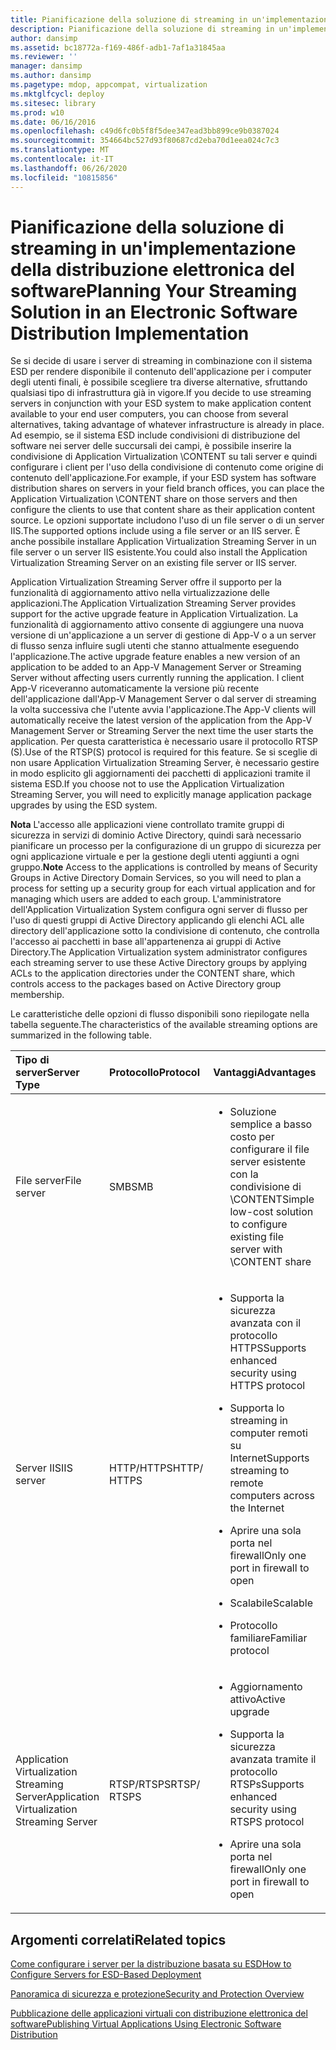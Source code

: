 ```yaml
---
title: Pianificazione della soluzione di streaming in un'implementazione della distribuzione elettronica del software
description: Pianificazione della soluzione di streaming in un'implementazione della distribuzione elettronica del software
author: dansimp
ms.assetid: bc18772a-f169-486f-adb1-7af1a31845aa
ms.reviewer: ''
manager: dansimp
ms.author: dansimp
ms.pagetype: mdop, appcompat, virtualization
ms.mktglfcycl: deploy
ms.sitesec: library
ms.prod: w10
ms.date: 06/16/2016
ms.openlocfilehash: c49d6fc0b5f8f5dee347ead3bb899ce9b0387024
ms.sourcegitcommit: 354664bc527d93f80687cd2eba70d1eea024c7c3
ms.translationtype: MT
ms.contentlocale: it-IT
ms.lasthandoff: 06/26/2020
ms.locfileid: "10815856"
---
```

# <span data-ttu-id="e5f48-103">Pianificazione della soluzione di streaming in un'implementazione della distribuzione elettronica del software</span><span class="sxs-lookup"><span data-stu-id="e5f48-103">Planning Your Streaming Solution in an Electronic Software Distribution Implementation</span></span>


<span data-ttu-id="e5f48-104">Se si decide di usare i server di streaming in combinazione con il sistema ESD per rendere disponibile il contenuto dell'applicazione per i computer degli utenti finali, è possibile scegliere tra diverse alternative, sfruttando qualsiasi tipo di infrastruttura già in vigore.</span><span class="sxs-lookup"><span data-stu-id="e5f48-104">If you decide to use streaming servers in conjunction with your ESD system to make application content available to your end user computers, you can choose from several alternatives, taking advantage of whatever infrastructure is already in place.</span></span> <span data-ttu-id="e5f48-105">Ad esempio, se il sistema ESD include condivisioni di distribuzione del software nei server delle succursali dei campi, è possibile inserire la condivisione di Application Virtualization \\CONTENT su tali server e quindi configurare i client per l'uso della condivisione di contenuto come origine di contenuto dell'applicazione.</span><span class="sxs-lookup"><span data-stu-id="e5f48-105">For example, if your ESD system has software distribution shares on servers in your field branch offices, you can place the Application Virtualization \\CONTENT share on those servers and then configure the clients to use that content share as their application content source.</span></span> <span data-ttu-id="e5f48-106">Le opzioni supportate includono l'uso di un file server o di un server IIS.</span><span class="sxs-lookup"><span data-stu-id="e5f48-106">The supported options include using a file server or an IIS server.</span></span> <span data-ttu-id="e5f48-107">È anche possibile installare Application Virtualization Streaming Server in un file server o un server IIS esistente.</span><span class="sxs-lookup"><span data-stu-id="e5f48-107">You could also install the Application Virtualization Streaming Server on an existing file server or IIS server.</span></span>

<span data-ttu-id="e5f48-108">Application Virtualization Streaming Server offre il supporto per la funzionalità di aggiornamento attivo nella virtualizzazione delle applicazioni.</span><span class="sxs-lookup"><span data-stu-id="e5f48-108">The Application Virtualization Streaming Server provides support for the active upgrade feature in Application Virtualization.</span></span> <span data-ttu-id="e5f48-109">La funzionalità di aggiornamento attivo consente di aggiungere una nuova versione di un'applicazione a un server di gestione di App-V o a un server di flusso senza influire sugli utenti che stanno attualmente eseguendo l'applicazione.</span><span class="sxs-lookup"><span data-stu-id="e5f48-109">The active upgrade feature enables a new version of an application to be added to an App-V Management Server or Streaming Server without affecting users currently running the application.</span></span> <span data-ttu-id="e5f48-110">I client App-V riceveranno automaticamente la versione più recente dell'applicazione dall'App-V Management Server o dal server di streaming la volta successiva che l'utente avvia l'applicazione.</span><span class="sxs-lookup"><span data-stu-id="e5f48-110">The App-V clients will automatically receive the latest version of the application from the App-V Management Server or Streaming Server the next time the user starts the application.</span></span> <span data-ttu-id="e5f48-111">Per questa caratteristica è necessario usare il protocollo RTSP (S).</span><span class="sxs-lookup"><span data-stu-id="e5f48-111">Use of the RTSP(S) protocol is required for this feature.</span></span> <span data-ttu-id="e5f48-112">Se si sceglie di non usare Application Virtualization Streaming Server, è necessario gestire in modo esplicito gli aggiornamenti dei pacchetti di applicazioni tramite il sistema ESD.</span><span class="sxs-lookup"><span data-stu-id="e5f48-112">If you choose not to use the Application Virtualization Streaming Server, you will need to explicitly manage application package upgrades by using the ESD system.</span></span>

<span data-ttu-id="e5f48-113">**Nota**  L'accesso alle applicazioni viene controllato tramite gruppi di sicurezza in servizi di dominio Active Directory, quindi sarà necessario pianificare un processo per la configurazione di un gruppo di sicurezza per ogni applicazione virtuale e per la gestione degli utenti aggiunti a ogni gruppo.</span><span class="sxs-lookup"><span data-stu-id="e5f48-113">**Note** Access to the applications is controlled by means of Security Groups in Active Directory Domain Services, so you will need to plan a process for setting up a security group for each virtual application and for managing which users are added to each group.</span></span> <span data-ttu-id="e5f48-114">L'amministratore dell'Application Virtualization System configura ogni server di flusso per l'uso di questi gruppi di Active Directory applicando gli elenchi ACL alle directory dell'applicazione sotto la condivisione di contenuto, che controlla l'accesso ai pacchetti in base all'appartenenza ai gruppi di Active Directory.</span><span class="sxs-lookup"><span data-stu-id="e5f48-114">The Application Virtualization system administrator configures each streaming server to use these Active Directory groups by applying ACLs to the application directories under the CONTENT share, which controls access to the packages based on Active Directory group membership.</span></span>

 

<span data-ttu-id="e5f48-115">Le caratteristiche delle opzioni di flusso disponibili sono riepilogate nella tabella seguente.</span><span class="sxs-lookup"><span data-stu-id="e5f48-115">The characteristics of the available streaming options are summarized in the following table.</span></span>

<table>
<colgroup>
<col width="20%" />
<col width="20%" />
<col width="20%" />
<col width="20%" />
<col width="20%" />
</colgroup>
<thead>
<tr class="header">
<th align="left"><span data-ttu-id="e5f48-116">Tipo di server</span><span class="sxs-lookup"><span data-stu-id="e5f48-116">Server Type</span></span></th>
<th align="left"><span data-ttu-id="e5f48-117">Protocollo</span><span class="sxs-lookup"><span data-stu-id="e5f48-117">Protocol</span></span></th>
<th align="left"><span data-ttu-id="e5f48-118">Vantaggi</span><span class="sxs-lookup"><span data-stu-id="e5f48-118">Advantages</span></span></th>
<th align="left"><span data-ttu-id="e5f48-119">Svantaggi</span><span class="sxs-lookup"><span data-stu-id="e5f48-119">Disadvantages</span></span></th>
<th align="left"><span data-ttu-id="e5f48-120">Collegamenti</span><span class="sxs-lookup"><span data-stu-id="e5f48-120">Links</span></span></th>
</tr>
</thead>
<tbody>
<tr class="odd">
<td align="left"><p><span data-ttu-id="e5f48-121">File server</span><span class="sxs-lookup"><span data-stu-id="e5f48-121">File server</span></span></p></td>
<td align="left"><p><span data-ttu-id="e5f48-122">SMB</span><span class="sxs-lookup"><span data-stu-id="e5f48-122">SMB</span></span></p></td>
<td align="left"><ul>
<li><p><span data-ttu-id="e5f48-123">Soluzione semplice a basso costo per configurare il file server esistente con la condivisione di \CONTENT</span><span class="sxs-lookup"><span data-stu-id="e5f48-123">Simple low-cost solution to configure existing file server with \CONTENT share</span></span></p></li>
</ul></td>
<td align="left"><ul>
<li><p><span data-ttu-id="e5f48-124">Nessun aggiornamento attivo</span><span class="sxs-lookup"><span data-stu-id="e5f48-124">No active upgrade</span></span></p></li>
</ul></td>
<td align="left"><p><a href="how-to-configure-the-file-server.md" data-raw-source="[How to Configure the File Server](how-to-configure-the-file-server.md)"><span data-ttu-id="e5f48-125">Come configurare il file server</span><span class="sxs-lookup"><span data-stu-id="e5f48-125">How to Configure the File Server</span></span></a></p></td>
</tr>
<tr class="even">
<td align="left"><p><span data-ttu-id="e5f48-126">Server IIS</span><span class="sxs-lookup"><span data-stu-id="e5f48-126">IIS server</span></span></p></td>
<td align="left"><p><span data-ttu-id="e5f48-127">HTTP/HTTPS</span><span class="sxs-lookup"><span data-stu-id="e5f48-127">HTTP/ HTTPS</span></span></p></td>
<td align="left"><ul>
<li><p><span data-ttu-id="e5f48-128">Supporta la sicurezza avanzata con il protocollo HTTPS</span><span class="sxs-lookup"><span data-stu-id="e5f48-128">Supports enhanced security using HTTPS protocol</span></span></p></li>
<li><p><span data-ttu-id="e5f48-129">Supporta lo streaming in computer remoti su Internet</span><span class="sxs-lookup"><span data-stu-id="e5f48-129">Supports streaming to remote computers across the Internet</span></span></p></li>
<li><p><span data-ttu-id="e5f48-130">Aprire una sola porta nel firewall</span><span class="sxs-lookup"><span data-stu-id="e5f48-130">Only one port in firewall to open</span></span></p></li>
<li><p><span data-ttu-id="e5f48-131">Scalabile</span><span class="sxs-lookup"><span data-stu-id="e5f48-131">Scalable</span></span></p></li>
<li><p><span data-ttu-id="e5f48-132">Protocollo familiare</span><span class="sxs-lookup"><span data-stu-id="e5f48-132">Familiar protocol</span></span></p></li>
</ul></td>
<td align="left"><ul>
<li><p><span data-ttu-id="e5f48-133">Necessità di gestire IIS</span><span class="sxs-lookup"><span data-stu-id="e5f48-133">Need to manage IIS</span></span></p></li>
<li><p><span data-ttu-id="e5f48-134">Nessun aggiornamento attivo</span><span class="sxs-lookup"><span data-stu-id="e5f48-134">No active upgrade</span></span></p></li>
</ul></td>
<td align="left"><p><a href="how-to-configure-the-server-for-iis.md" data-raw-source="[How to Configure the Server for IIS](how-to-configure-the-server-for-iis.md)"><span data-ttu-id="e5f48-135">Come configurare il server per IIS</span><span class="sxs-lookup"><span data-stu-id="e5f48-135">How to Configure the Server for IIS</span></span></a></p></td>
</tr>
<tr class="odd">
<td align="left"><p><span data-ttu-id="e5f48-136">Application Virtualization Streaming Server</span><span class="sxs-lookup"><span data-stu-id="e5f48-136">Application Virtualization Streaming Server</span></span></p></td>
<td align="left"><p><span data-ttu-id="e5f48-137">RTSP/RTSPS</span><span class="sxs-lookup"><span data-stu-id="e5f48-137">RTSP/ RTSPS</span></span></p></td>
<td align="left"><ul>
<li><p><span data-ttu-id="e5f48-138">Aggiornamento attivo</span><span class="sxs-lookup"><span data-stu-id="e5f48-138">Active upgrade</span></span></p></li>
<li><p><span data-ttu-id="e5f48-139">Supporta la sicurezza avanzata tramite il protocollo RTSPs</span><span class="sxs-lookup"><span data-stu-id="e5f48-139">Supports enhanced security using RTSPS protocol</span></span></p></li>
<li><p><span data-ttu-id="e5f48-140">Aprire una sola porta nel firewall</span><span class="sxs-lookup"><span data-stu-id="e5f48-140">Only one port in firewall to open</span></span></p></li>
</ul></td>
<td align="left"><ul>
<li><p><span data-ttu-id="e5f48-141">Infrastruttura duale</span><span class="sxs-lookup"><span data-stu-id="e5f48-141">Dual infrastructure</span></span></p></li>
<li><p><span data-ttu-id="e5f48-142">Requisito di amministrazione del server</span><span class="sxs-lookup"><span data-stu-id="e5f48-142">Server administration requirement</span></span></p></li>
</ul></td>
<td align="left"><p><a href="how-to-configure-the-application-virtualization-management-servers.md" data-raw-source="[How to Configure the Application Virtualization Management Servers](how-to-configure-the-application-virtualization-management-servers.md)"><span data-ttu-id="e5f48-143">Come configurare i server di gestione di Application Virtualization</span><span class="sxs-lookup"><span data-stu-id="e5f48-143">How to Configure the Application Virtualization Management Servers</span></span></a></p></td>
</tr>
</tbody>
</table>

 

## <span data-ttu-id="e5f48-144">Argomenti correlati</span><span class="sxs-lookup"><span data-stu-id="e5f48-144">Related topics</span></span>


[<span data-ttu-id="e5f48-145">Come configurare i server per la distribuzione basata su ESD</span><span class="sxs-lookup"><span data-stu-id="e5f48-145">How to Configure Servers for ESD-Based Deployment</span></span>](how-to-configure-servers-for-esd-based-deployment.md)

[<span data-ttu-id="e5f48-146">Panoramica di sicurezza e protezione</span><span class="sxs-lookup"><span data-stu-id="e5f48-146">Security and Protection Overview</span></span>](security-and-protection-overview.md)

[<span data-ttu-id="e5f48-147">Pubblicazione delle applicazioni virtuali con distribuzione elettronica del software</span><span class="sxs-lookup"><span data-stu-id="e5f48-147">Publishing Virtual Applications Using Electronic Software Distribution</span></span>](publishing-virtual-applications-using-electronic-software-distribution.md)

 

 






